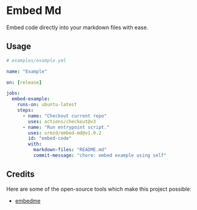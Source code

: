 # Embed Md

Embed code directly into your markdown files with ease.

## Usage

```yaml
# examples/example.yml

name: "Example"

on: [release]

jobs:
  embed-example:
    runs-on: ubuntu-latest
    steps:
      - name: "Checkout current repo"
        uses: actions/checkout@v3
      - name: "Run entrypoint script."
        uses: urmzd/embed-md@v1.0.2
        id: "embed-code"
        with:
          markdown-files: "README.md"
          commit-message: "chore: embed example using self"

```

## Credits

Here are some of the open-source tools which make this project possible:

- [embedme](https://github.com/zakhenry/embedme)
